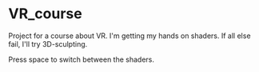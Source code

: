 # VR_course
Project for a course about VR. I'm getting my hands on shaders. If all else fail, I'll try 3D-sculpting.

Press space to switch between the shaders.
